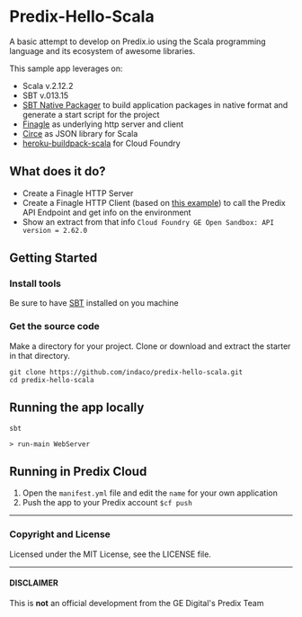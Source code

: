 # Predix-Hello-Scala

A basic attempt to develop on Predix.io using the Scala programming language and its ecosystem of awesome libraries.

This sample app leverages on:

- Scala v.2.12.2
- SBT v.013.15
- [SBT Native Packager](https://github.com/sbt/sbt-native-packager) to build application packages in native format and generate a start script for the project
- [Finagle](https://twitter.github.io/finagle/) as underlying http server and client
- [Circe](https://circe.github.io/circe/) as JSON library for Scala
- [heroku-buildpack-scala](https://github.com/heroku/heroku-buildpack-scala) for Cloud Foundry

## What does it do?

- Create a Finagle HTTP Server
- Create a Finagle HTTP Client (based on [this example](https://github.com/tattyamm/finagle-http-sample/blob/master/src/main/scala/jp/tattyamm/finagle/sample/HttpClient.scala)) to call the Predix API Endpoint and get info on the environment
- Show an extract from that info
`Cloud Foundry GE Open Sandbox: API version = 2.62.0`

## Getting Started

### Install tools
Be sure to have [SBT](http://www.scala-sbt.org/) installed on you machine

### Get the source code

Make a directory for your project. Clone or download and extract the starter in that directory.

```
git clone https://github.com/indaco/predix-hello-scala.git
cd predix-hello-scala
```

## Running the app locally

```
sbt

> run-main WebServer
```

## Running in Predix Cloud

1. Open the `manifest.yml` file and edit the `name` for your own application
2. Push the app to your Predix account `$cf push`

- - -

### Copyright and License

Licensed under the MIT License, see the LICENSE file.

- - -

#### DISCLAIMER

This is **not** an official development from the GE Digital's Predix Team

